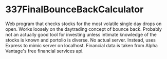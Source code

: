 # 337FinalBounceBackCalculator
Web program that checks stocks for the most volatile single day drops on open. Works loosely on the daytrading concept of bounce back. Probably not an actually good tool for investing unless intimate knowledge of the stocks is known and portolio is diverse. No actual server. Instead, uses Express to mimic server on localhost.
Financial data is taken from Alpha Vantage's free financial services api.
